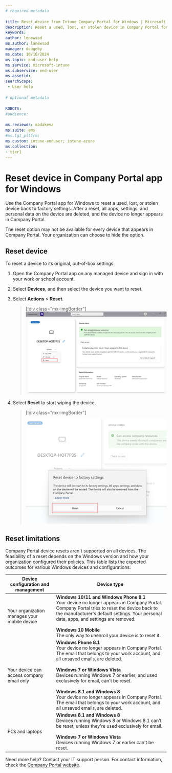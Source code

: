 ```yaml
---
# required metadata

title: Reset device from Intune Company Portal for Windows | Microsoft Docs
description: Reset a used, lost, or stolen device in Company Portal for Windows.
keywords:
author: lenewsad
ms.author: lanewsad
manager: dougeby
ms.date: 10/16/2024
ms.topic: end-user-help
ms.service: microsoft-intune
ms.subservice: end-user
ms.assetid: 
searchScope:
 - User help

# optional metadata

ROBOTS:  
#audience:

ms.reviewer: madakeva
ms.suite: ems
#ms.tgt_pltfrm:
ms.custom: intune-enduser; intune-azure
ms.collection:
- tier1
---
```



# Reset device in Company Portal app for Windows  

Use the Company Portal app for Windows to reset a used, lost, or stolen device back to factory settings. After a reset, all apps, settings, and personal data on the device are deleted, and the device no longer appears in Company Portal.  

The reset option may not be available for every device that appears in Company Portal. Your organization can choose to hide the option.  

## Reset device   
To reset a device to its original, out-of-box settings:  

1. Open the Company Portal app on any managed device and sign in with your work or school account.
2. Select **Devices**, and then select the device you want to reset.  
3. Select **Actions** > **Reset**.    

   > [!div class="mx-imgBorder"]
   > ![Example screenshot of the Company Portal app for Windows highlighting the Reset option.](./media/reset-device-company-portal-windows/company-portal-windows-reset.png)  

4. Select **Reset** to start wiping the device.   

   > [!div class="mx-imgBorder"]
   > ![Example screenshot of the Company Portal app for Windows highlighting the confirmation message and final Reset button.](./media/reset-device-company-portal-windows/company-portal-windows-reset-confirmation.png) 

## Reset limitations  
Company Portal device resets aren't supported on all devices. The feasibility of a reset depends on the Windows version and how your organization configured their policies. This table lists the expected outcomes for various Windows devices and configurations.  

|Device configuration and management|Device type|
|---------------------------------------|---------------|
|Your organization manages your mobile device|**Windows 10/11 and Windows Phone 8.1**</br>Your device no longer appears in Company Portal. Company Portal tries to reset the device back to the manufacturer's default settings. Your personal data, apps, and settings are removed. <br /><br />**Windows 10 Mobile**</br>The only way to unenroll your device is to reset it.|
|Your device can access company email only|**Windows Phone 8.1**<br />Your device no longer appears in Company Portal. The email that belongs to your work account, and all unsaved emails, are deleted.<br /><br />**Windows 7 or Windows Vista**<br /> Devices running Windows 7 or earlier, and used exclusively for email, can't be reset. <br /><br />**Windows 8.1 and Windows 8**<br />Your device no longer appears in Company Portal. The email that belongs to your work account, and all unsaved emails, are deleted.|
|PCs and laptops|**Windows 8.1 and Windows 8**<br /> Devices running Windows 8 or Windows 8.1 can't be reset, unless they're used exclusively for email.<br /><br />**Windows 7 or Windows Vista**<br />Devices running Windows 7 or earlier can't be reset.|  

Need more help? Contact your IT support person. For contact information, check the [Company Portal website](https://go.microsoft.com/fwlink/?linkid=2010980).  
